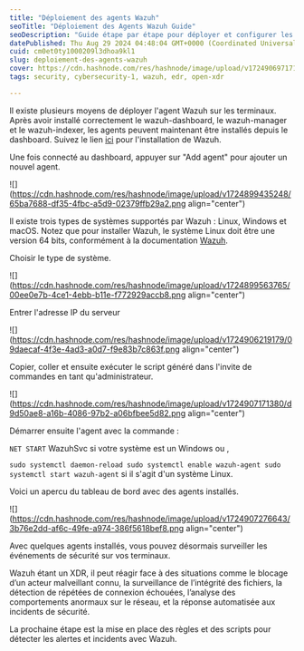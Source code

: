 ```yaml
---
title: "Déploiement des agents Wazuh"
seoTitle: "Déploiement des Agents Wazuh Guide"
seoDescription: "Guide étape par étape pour déployer et configurer les agents Wazuh sur Linux, Windows et macOS depuis le dashboard Wazuh"
datePublished: Thu Aug 29 2024 04:48:04 GMT+0000 (Coordinated Universal Time)
cuid: cm0et0ty1000209l3dhoa9kl1
slug: deploiement-des-agents-wazuh
cover: https://cdn.hashnode.com/res/hashnode/image/upload/v1724906971710/18724497-e5c4-422c-99db-7e91e840a7d7.png
tags: security, cybersecurity-1, wazuh, edr, open-xdr

---
```


Il existe plusieurs moyens de déployer l'agent Wazuh sur les terminaux. Après avoir installé correctement le wazuh-dashboard, le wazuh-manager et le wazuh-indexer, les agents peuvent maintenant être installés depuis le dashboard. Suivez le lien [ici](https://bilaldotcom.hashnode.dev/wazuh-installation) pour l'installation de Wazuh.

Une fois connecté au dashboard, appuyer sur "Add agent" pour ajouter un nouvel agent.

![](https://cdn.hashnode.com/res/hashnode/image/upload/v1724899435248/65ba7688-df35-4fbc-a5d9-02379ffb29a2.png align="center")

Il existe trois types de systèmes supportés par Wazuh : Linux, Windows et macOS. Notez que pour installer Wazuh, le système Linux doit être une version 64 bits, conformément à la documentation [Wazuh](https://documentation.wazuh.com/current/installation-guide/packages-list.html).

Choisir le type de système.

![](https://cdn.hashnode.com/res/hashnode/image/upload/v1724899563765/00ee0e7b-4ce1-4ebb-b11e-f772929accb8.png align="center")

Entrer l'adresse IP du serveur

![](https://cdn.hashnode.com/res/hashnode/image/upload/v1724906219179/09daecaf-4f3e-4ad3-a0d7-f9e83b7c863f.png align="center")

Copier, coller et ensuite exécuter le script généré dans l'invite de commandes en tant qu'administrateur.

![](https://cdn.hashnode.com/res/hashnode/image/upload/v1724907171380/d9d50ae8-a16b-4086-97b2-a06bfbee5d82.png align="center")

Démarrer ensuite l'agent avec la commande :

`NET START` WazuhSvc si votre système est un Windows ou ,

`sudo systemctl daemon-reload sudo systemctl enable wazuh-agent sudo systemctl start wazuh-agent` si il s'agit d'un système Linux.

Voici un apercu du tableau de bord avec des agents installés.

![](https://cdn.hashnode.com/res/hashnode/image/upload/v1724907276643/3b76e2dd-af6c-49fe-a974-386f5618bef8.png align="center")

Avec quelques agents installés, vous pouvez désormais surveiller les événements de sécurité sur vos terminaux.

Wazuh étant un XDR, il peut réagir face à des situations comme le blocage d’un acteur malveillant connu, la surveillance de l’intégrité des fichiers, la détection de répétées de connexion échouées, l’analyse des comportements anormaux sur le réseau, et la réponse automatisée aux incidents de sécurité.

La prochaine étape est la mise en place des règles et des scripts pour détecter les alertes et incidents avec Wazuh.
